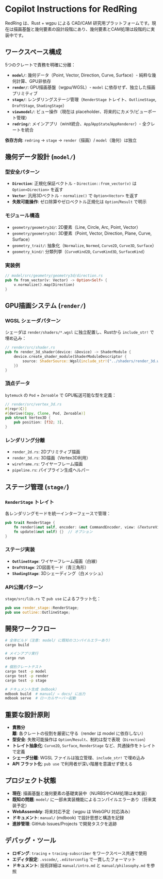 # Copilot Instructions for RedRing

RedRing は、Rust + wgpu による CAD/CAM 研究用プラットフォームです。現在は描画基盤と幾何要素の設計段階にあり、幾何要素とCAM処理は段階的に実装中です。

## ワークスペース構成

5つのクレートで責務を明確に分離：

- **`model/`**: 幾何データ（Point, Vector, Direction, Curve, Surface）- 純粋な幾何計算、GPU非依存
- **`render/`**: GPU描画基盤（wgpu/WGSL）- `model` に依存せず、独立した描画プリミティブ
- **`stage/`**: レンダリングステージ管理（`RenderStage` トレイト、`OutlineStage`, `DraftStage`, `ShadingStage`）
- **`viewmodel/`**: ビュー操作（現在は placeholder、将来的にカメラ/ビューポート管理）
- **`redring/`**: メインアプリ（winit統合、`App`/`AppState`/`AppRenderer`）- 全クレートを統合

**依存方向**: `redring` → `stage` → `render`（描画）/ `model`（幾何）は独立

## 幾何データ設計 (`model/`)

### 型安全パターン
- **`Direction`**: 正規化保証ベクトル - `Direction::from_vector(v)` は `Option<Direction>` を返す
- **`Vector`**: 汎用3Dベクトル - `normalize()` で `Option<Vector>` を返す
- **失敗可能操作**: ゼロ除算やゼロベクトル正規化は `Option`/`Result` で明示

### モジュール構造
- `geometry/geometry2d/`: 2D要素（Line, Circle, Arc, Point, Vector）
- `geometry/geometry3d/`: 3D要素（Point, Vector, Direction, Plane, Curve, Surface）
- `geometry_trait/`: 抽象化（`Normalize`, `Normed`, `Curve2D`, `Curve3D`, `Surface`）
- `geometry_kind/`: 分類列挙（`CurveKind2D`, `CurveKind3D`, `SurfaceKind`）

### 実装例
```rust
// model/src/geometry/geometry3d/direction.rs
pub fn from_vector(v: Vector) -> Option<Self> {
    v.normalize().map(Direction)
}
```

## GPU描画システム (`render/`)

### WGSL シェーダパターン
シェーダは `render/shaders/*.wgsl` に独立配置し、Rustから `include_str!` で埋め込み：
```rust
// render/src/shader.rs
pub fn render_3d_shader(device: &Device) -> ShaderModule {
    device.create_shader_module(ShaderModuleDescriptor {
        source: ShaderSource::Wgsl(include_str!("../shaders/render_3d.wgsl").into()),
    })
}
```

### 頂点データ
`bytemuck` の `Pod` + `Zeroable` で GPU転送可能な型を定義：
```rust
// render/src/vertex_3d.rs
#[repr(C)]
#[derive(Copy, Clone, Pod, Zeroable)]
pub struct Vertex3D {
    pub position: [f32; 3],
}
```

### レンダリング分離
- `render_2d.rs`: 2Dプリミティブ描画
- `render_3d.rs`: 3D描画（Vertex3D利用）
- `wireframe.rs`: ワイヤーフレーム描画
- `pipeline.rs`: パイプライン生成ヘルパー

## ステージ管理 (`stage/`)

### `RenderStage` トレイト
各レンダリングモードを統一インターフェースで管理：
```rust
pub trait RenderStage {
    fn render(&mut self, encoder: &mut CommandEncoder, view: &TextureView);
    fn update(&mut self) {}  // オプション
}
```

### ステージ実装
- **`OutlineStage`**: ワイヤーフレーム描画（白線）
- **`DraftStage`**: 2D図面モード（青三角形）
- **`ShadingStage`**: 3Dシェーディング（白メッシュ）

### API公開パターン
`stage/src/lib.rs` で `pub use` によるフラット化：
```rust
pub use render_stage::RenderStage;
pub use outline::OutlineStage;
```

## 開発ワークフロー

```bash
# 全体ビルド（注意: model/ に既知のコンパイルエラーあり）
cargo build

# メインアプリ実行
cargo run

# 個別クレートテスト
cargo test -p model
cargo test -p render
cargo test -p stage

# ドキュメント生成（mdbook）
mdbook build  # manual/ → docs/ に出力
mdbook serve  # ローカルサーバー起動
```

## 重要な設計原則

- **責務分離**: 各クレートの役割を厳密に守る（render は model に依存しない）
- **型安全**: 失敗可能操作は `Option`/`Result`、制約は型で表現（`Direction`）
- **トレイト抽象化**: `Curve2D`, `Surface`, `RenderStage` など、共通操作をトレイトで定義
- **シェーダ分離**: WGSL ファイルは独立管理、`include_str!` で埋め込み
- **API フラット化**: `pub use` で利用者が深い階層を意識せず使える

## プロジェクト状態

- **現在**: 描画基盤と幾何要素の基礎実装中（NURBSやCAM処理は未実装）
- **既知の問題**: `model/` に一部未実装機能によるコンパイルエラーあり（将来実装予定）
- **WebAssembly**: 将来対応予定（wgpu は WebGPU 対応済み）
- **ドキュメント**: `manual/` (mdbook) で設計思想と構造を記録
- **進捗管理**: GitHub Issues/Projects で開発タスクを追跡

## デバッグ・ツール

- **ロギング**: `tracing` + `tracing-subscriber` をワークスペース共通で使用
- **エディタ設定**: `.vscode/`, `.editorconfig` で一貫したフォーマット
- **ドキュメント**: 技術詳細は `manual/intro.md` と `manual/philosophy.md` を参照
